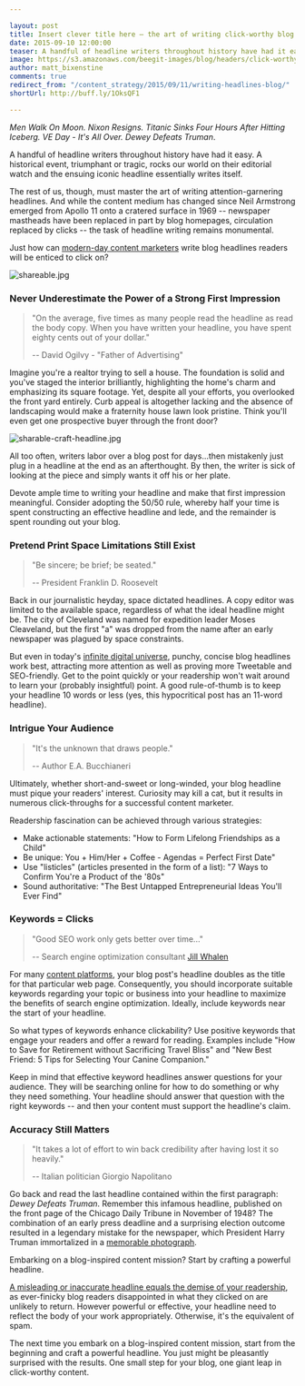 ```yaml
---

layout: post
title: Insert clever title here – the art of writing click-worthy blog headlines
date: 2015-09-10 12:00:00
teaser: A handful of headline writers throughout history have had it easy. A historical event, triumphant or tragic, rocks our world on their editorial watch and the ensuing...
image: https://s3.amazonaws.com/beegit-images/blog/headers/click-worthy-headlines.jpg
author: matt_bixenstine
comments: true
redirect_from: "/content_strategy/2015/09/11/writing-headlines-blog/"
shortUrl: http://buff.ly/1OksQF1

---
```



*Men Walk On Moon. Nixon Resigns. Titanic Sinks Four Hours After Hitting Iceberg. VE Day - It's All Over. Dewey Defeats Truman*. 

A handful of headline writers throughout history have had it easy. A historical event, triumphant or tragic, rocks our world on their editorial watch and the ensuing iconic headline essentially writes itself.

The rest of us, though, must master the art of writing attention-garnering headlines. And while the content medium has changed since Neil Armstrong emerged from Apollo 11 onto a cratered surface in 1969 -- newspaper mastheads have been replaced in part by blog homepages, circulation replaced by clicks -- the task of headline writing remains monumental.

Just how can [modern-day content marketers](http://blog.beegit.com/content_strategy/2015/04/01/how-to-build-and-manage-distributed-writing-team/) write blog headlines readers will be enticed to click on?

![shareable.jpg](https://ucarecdn.com/bf442aa3-42a6-4cf5-84d8-d22ad839604e/)


### Never Underestimate the Power of a Strong First Impression

> "On the average, five times as many people read the headline as read the body copy. When you have written your headline, you have spent eighty cents out of your dollar."
> 
> -- David Ogilvy - "Father of Advertising"

Imagine you're a realtor trying to sell a house. The foundation is solid and you've staged the interior brilliantly, highlighting the home's charm and emphasizing its square footage. Yet, despite all your efforts, you overlooked the front yard entirely. Curb appeal is altogether lacking and the absence of landscaping would make a fraternity house lawn look pristine. Think you'll even get one prospective buyer through the front door? 

![sharable-craft-headline.jpg](https://ucarecdn.com/58c567ba-514c-4a37-b7b6-5d8b18ef7c85/)

All too often, writers labor over a blog post for days...then mistakenly just plug in a headline at the end as an afterthought. By then, the writer is sick of looking at the piece and simply wants it off his or her plate.

<a class="tweet-quote">Devote ample time to writing your headline and make that first impression meaningful.</a> Consider adopting the 50/50 rule, whereby half your time is spent constructing an effective headline and lede, and the remainder is spent rounding out your blog. 

### Pretend Print Space Limitations Still Exist

> "Be sincere; be brief; be seated."
>
> -- President Franklin D. Roosevelt

Back in our journalistic heyday, space dictated headlines. A copy editor was limited to the available space, regardless of what the ideal headline might be. The city of Cleveland was named for expedition leader Moses Cleaveland, but the first "a" was dropped from the name after an early newspaper was plagued by space constraints.

But even in today's [infinite digital universe](http://blog.beegit.com/content_strategy/2015/03/17/why-you-should-embrace-agile-content/), punchy, concise blog headlines work best, attracting more attention as well as proving more Tweetable and SEO-friendly. Get to the point quickly or your readership won't wait around to learn your (probably insightful) point. A good rule-of-thumb is to keep your headline 10 words or less (yes, this hypocritical post has an 11-word headline). 

### Intrigue Your Audience

> "It's the unknown that draws people."
>
> -- Author E.A. Bucchianeri

Ultimately, whether short-and-sweet or long-winded, your blog headline must pique your readers' interest. Curiosity may kill a cat, but it results in numerous click-throughs for a successful content marketer.

Readership fascination can be achieved through various strategies:
* Make actionable statements: "How to Form Lifelong Friendships as a Child"
* Be unique: You + Him/Her + Coffee - Agendas = Perfect First Date"
* Use "listicles" (articles presented in the form of a list): "7 Ways to Confirm You're a Product of the '80s"
* Sound authoritative: "The Best Untapped Entrepreneurial Ideas You'll Ever Find"

### Keywords = Clicks

> "Good SEO work only gets better over time..."
>
> -- Search engine optimization consultant [Jill Whalen](https://twitter.com/jillwhalen)

For many [content platforms](https://beegit.com), your blog post's headline doubles as the title for that particular web page. Consequently, you should incorporate suitable keywords regarding your topic or business into your headline to maximize the benefits of search engine optimization. Ideally, include keywords near the start of your headline.

So what types of keywords enhance clickability? Use positive keywords that engage your readers and offer a reward for reading. Examples include "How to Save for Retirement without Sacrificing Travel Bliss" and "New Best Friend: 5 Tips for Selecting Your Canine Companion."

Keep in mind that effective keyword headlines answer questions for your audience. They will be searching online for how to do something or why they need something. Your headline should answer that question with the right keywords -- and then your content must support the headline's claim.
 

### Accuracy Still Matters

> "It takes a lot of effort to win back credibility after having lost it so heavily."
> 
> -- Italian politician Giorgio Napolitano

Go back and read the last headline contained within the first paragraph: *Dewey Defeats Truman*. Remember this infamous headline, published on the front page of the Chicago Daily Tribune in November of 1948? The combination of an early press deadline and a surprising election outcome resulted in a legendary mistake for the newspaper, which President Harry Truman immortalized in a [memorable photograph](http://deweydefeatstruman.com/). 

<span><a class="tweet-quote">Embarking on a blog-inspired content mission? Start by crafting a powerful headline.</a></span>

[A misleading or inaccurate headline equals the demise of your readership](http://blog.beegit.com/content_strategy/2015/09/04/why-proofreading-is-important-for-blog-posts/), as ever-finicky blog readers disappointed in what they clicked on are unlikely to return. However powerful or effective, your headline need to reflect the body of your work appropriately. Otherwise, it's the equivalent of spam.

The next time you embark on a blog-inspired content mission, start from the beginning and craft a powerful headline.  You just might be pleasantly surprised with the results. One small step for your blog, one giant leap in click-worthy content.
